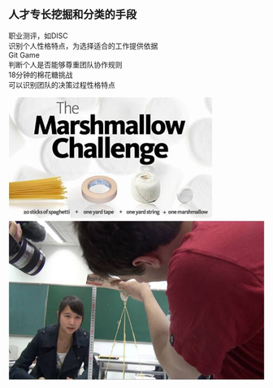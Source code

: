 ## 人才专长挖掘和分类的手段

职业测评，如DISC  
识别个人性格特点，为选择适合的工作提供依据   
Git Game  
判断个人是否能够尊重团队协作规则  
18分钟的棉花糖挑战  
可以识别团队的决策过程性格特点  

![0](../assets/challenger_preparation/expertise_in_mining_and_classification_method/00.jpg)  
![0](../assets/challenger_preparation/expertise_in_mining_and_classification_method/01.jpg)